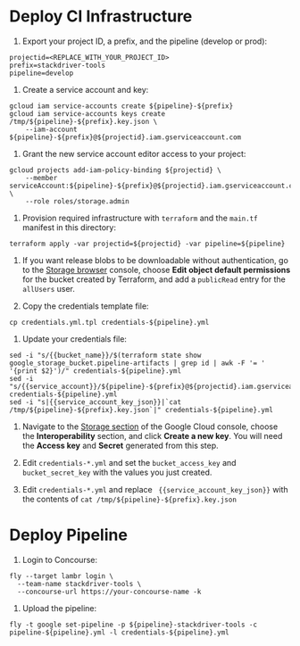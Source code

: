 # Deploy CI Infrastructure

1. Export your project ID, a prefix, and the pipeline (develop or prod):

  ```
  projectid=<REPLACE_WITH_YOUR_PROJECT_ID>
  prefix=stackdriver-tools
  pipeline=develop
  ```

1. Create a service account and key:

  ```
  gcloud iam service-accounts create ${pipeline}-${prefix}
  gcloud iam service-accounts keys create /tmp/${pipeline}-${prefix}.key.json \
      --iam-account ${pipeline}-${prefix}@${projectid}.iam.gserviceaccount.com
  ```

1. Grant the new service account editor access to your project:

  ```
  gcloud projects add-iam-policy-binding ${projectid} \
      --member serviceAccount:${pipeline}-${prefix}@${projectid}.iam.gserviceaccount.com \
      --role roles/storage.admin
  ```
1. Provision required infrastructure with `terraform` and the `main.tf` manifest in this directory:

  ```
  terraform apply -var projectid=${projectid} -var pipeline=${pipeline}
  ```

1. If you want release blobs to be downloadable without authentication, go to the [Storage browser](https://console.cloud.google.com/storage/browser/) console, choose **Edit object default permissions** for the bucket created by Terraform, and add a `publicRead` entry for the `allUsers` user.

1. Copy the credentials template file:

  ```
  cp credentials.yml.tpl credentials-${pipeline}.yml
  ```

1. Update your credentials file:

  ```
  sed -i "s/{{bucket_name}}/$(terraform state show google_storage_bucket.pipeline-artifacts | grep id | awk -F '= ' '{print $2}')/" credentials-${pipeline}.yml
  sed -i "s/{{service_account}}/${pipeline}-${prefix}@${projectid}.iam.gserviceaccount.com/" credentials-${pipeline}.yml
  sed -i "s|{{service_account_key_json}}|`cat /tmp/${pipeline}-${prefix}.key.json`|" credentials-${pipeline}.yml
  ``` 

1. Navigate to the [Storage section](https://console.cloud.google.com/storage/settings) of the Google Cloud console, choose the **Interoperability** section, and click **Create a new key**. You will need the **Access key** and **Secret** generated from this step.

1. Edit `credentials-*.yml` and set the `bucket_access_key` and `bucket_secret_key` with the values you just created.

1. Edit `credentials-*.yml` and replace ` {{service_account_key_json}}` with the contents of `cat /tmp/${pipeline}-${prefix}.key.json`

# Deploy Pipeline

1. Login to Concourse:

  ```
  fly --target lambr login \
    --team-name stackdriver-tools \
    --concourse-url https://your-concourse-name -k
  ```

1. Upload the pipeline:

  ```
fly -t google set-pipeline -p ${pipeline}-stackdriver-tools -c pipeline-${pipeline}.yml -l credentials-${pipeline}.yml
  ```